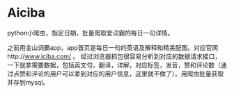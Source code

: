 # Aiciba
python小爬虫，指定日期，批量爬取爱词霸的每日一句详情。

之前用金山词霸app，app首页是每日一句的英语及解释和精美配图。对应官网http://www.iciba.com/ 。
经过浏览器抓包很容易分析到对应的数据请求接口，一下就拿需要数据，包括英文句，翻译，详解，对应标签，发音，赞和评论数（通过点赞和评论的用户可以拿到对应的用户信息，这里就不做了）。用爬虫批量获取并存到mysql。
